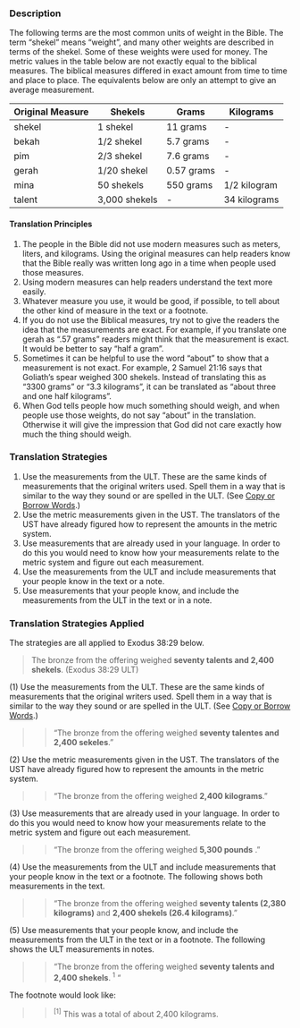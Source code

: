 
### Description

The following terms are the most common units of weight in the Bible. The term “shekel” means “weight”, and many other weights are described in terms of the shekel. Some of these weights were used for money. The metric values in the table below are not exactly equal to the biblical measures. The biblical measures differed in exact amount from time to time and place to place. The equivalents below are only an attempt to give an average measurement.

| Original Measure | Shekels | Grams | Kilograms |
|--------------------|----------|---------|------------|
|shekel | 1 shekel |11 grams |  - |
| bekah  |  1/2 shekel |  5.7 grams |   - |
| pim  |  2/3 shekel |  7.6 grams |  - |
| gerah  |  1/20 shekel |  0.57 grams |  - |
| mina  |  50 shekels |  550 grams |  1/2 kilogram |
| talent  |  3,000 shekels |  - |  34 kilograms |

#### Translation Principles

1. The people in the Bible did not use modern measures such as meters, liters, and kilograms. Using the original measures can help readers know that the Bible really was written long ago in a time when people used those measures.
1. Using modern measures can help readers understand the text more easily.
1. Whatever measure you use, it would be good, if possible, to tell about the other kind of measure in the text or a footnote.
1. If you do not use the Biblical measures, try not to give the readers the idea that the measurements are exact. For example, if you translate one gerah as “.57 grams” readers might think that the measurement is exact. It would be better to say “half a gram”.
1. Sometimes it can be helpful to use the word “about” to show that a measurement is not exact. For example, 2 Samuel 21:16 says that Goliath’s spear weighed 300 shekels. Instead of translating this as “3300 grams” or “3.3 kilograms”, it can be translated as “about three and one half kilograms”.
1. When God tells people how much something should weigh, and when people use those weights, do not say “about” in the translation. Otherwise it will give the impression that God did not care exactly how much the thing should weigh.

### Translation Strategies

1. Use the measurements from the ULT. These are the same kinds of measurements that the original writers used. Spell them in a way that is similar to the way they sound or are spelled in the ULT. (See [Copy or Borrow Words](../translate-transliterate/01.md).)
1. Use the metric measurements given in the UST. The translators of the UST have already figured how to represent the amounts in the metric system.
1. Use measurements that are already used in your language. In order to do this you would need to know how your measurements relate to the metric system and figure out each measurement.
1. Use the measurements from the ULT and include measurements that your people know in the text or a note.
1. Use measurements that your people know, and include the measurements from the ULT in the text or in a note.

### Translation Strategies Applied

The strategies are all applied to Exodus 38:29 below.

> The bronze from the offering weighed **seventy talents and 2,400 shekels**. (Exodus 38:29 ULT)

(1) Use the measurements from the ULT. These are the same kinds of measurements that the original writers used. Spell them in a way that is similar to the way they sound or are spelled in the ULT. (See [Copy or Borrow Words](../translate-transliterate/01.md).)

>> “The bronze from the offering weighed **seventy talentes and 2,400 sekeles**.”

(2) Use the metric measurements given in the UST. The translators of the UST have already figured how to represent the amounts in the metric system.

>> “The bronze from the offering weighed **2,400 kilograms**.”

(3) Use measurements that are already used in your language. In order to do this you would need to know how your measurements relate to the metric system and figure out each measurement.

>> “The bronze from the offering weighed **5,300 pounds** .”

(4) Use the measurements from the ULT and include measurements that your people know in the text or a footnote. The following shows both measurements in the text.

>> “The bronze from the offering weighed **seventy talents (2,380 kilograms)** and **2,400 shekels (26.4 kilograms)**.”

(5) Use measurements that your people know, and include the measurements from the ULT in the text or in a footnote. The following shows the ULT measurements in notes.

>> “The bronze from the offering weighed **seventy talents and 2,400 shekels**.<sup> 1</sup> “

The footnote would look like:

>> <sup> [1]</sup> This was a total of about 2,400 kilograms.
